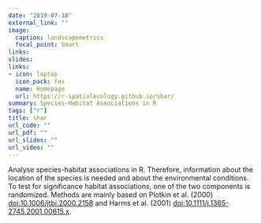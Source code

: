 ```yaml
---
date: "2019-07-18"
external_link: ""
image:
  caption: landscapemetrics 
  focal_point: Smart
links: 
slides: 
links:
- icon: laptop
  icon_pack: fas
  name: Homepage
  url: https://r-spatialecology.github.io/shar/
summary: Species-Habitat Associations in R
tags: ["r"]
title: shar
url_code: ""
url_pdf: ""
url_slides: ""
url_video: ""
---
```


Analyse species-habitat associations in R. Therefore, information about the location of the species is needed and about the environmental conditions. To test for significance habitat associations, one of the two components is randomized.  Methods are mainly based on Plotkin et al. (2000) <doi:10.1006/jtbi.2000.2158> and Harms et al. (2001) <doi:10.1111/j.1365-2745.2001.00615.x>.
